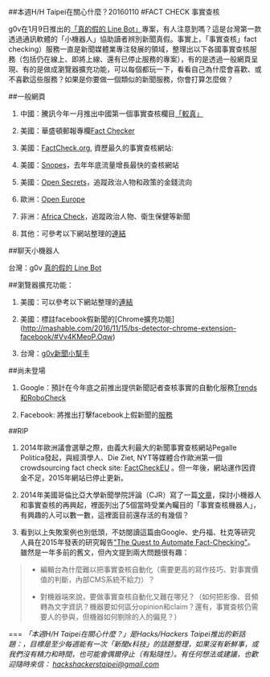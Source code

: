 ##本週H/H Taipei在關心什麼？20160110
#FACT CHECK 事實查核



g0v在1月9日推出的[「真的假的 Line Bot」](https://www.facebook.com/g0v.tw/photos/a.456791061028852.107377.454607821247176/1367619799945969/?type=3&theater)專案，有人注意到嗎？這是台灣第一款透過通訊軟體的「小機器人」協助讀者辨別新聞真假。事實上，「事實查核」fact checking）服務一直是新聞媒體業專注發展的領域，整理出以下各國事實查核服務（包括仍在線上、即將上線、還有已停止服務的專案），有的是透過一般網頁呈現、有的是做成瀏覽器擴充功能，可以每個都玩一下，看看自己為什麼會喜歡、或不喜歡這些服務？如果是你要做一個類似的新聞服務，你會打算怎麼做？

##一般網頁

1. 中國：騰訊今年一月推出中國第一個事實查核欄目[「較真」](http://news.qq.com/Original/jzhjy.htm)

2. 美國：華盛頓郵報專欄[Fact Checker](https://www.washingtonpost.com/news/fact-checker/) 

3. 美國：[FactCheck.org](http://www.factcheck.org/), 資歷最久的事實查核網站: 

4. 美國：[Snopes]( http://www.snopes.com/)，去年年底流量增長最快的查核網站

5. 美國：[Open Secrets](https://www.opensecrets.org/)，追蹤政治人物和政策的金錢流向 

6. 歐洲：[Open Europe](http://openeurope.org.uk/blog/label/fact-check/)

7. 非洲：[Africa Check](http://www.africacheck.org/)，追蹤政治人物、衛生保健等新聞

8. 其他：可參考以下網站整理的[連結](http://www.dailydot.com/layer8/best-fact-checking-websites/)


##聊天小機器人

台灣：g0v [真的假的 Line Bot](https://www.facebook.com/g0v.tw/photos/a.456791061028852.107377.454607821247176/1367619799945969/?type=3&theater)


##瀏覽器擴充功能：

1. 美國：可以參考以下網站整理的[連結](http://nymag.com/selectall/2016/11/heres-a-browser-extension-that-will-flag-fake-news-sites.html)

2. 美國：標註facebook假新聞的[Chrome擴充功能]
(http://mashable.com/2016/11/15/bs-detector-chrome-extension-facebook/#Vv4KMeoP.Oqw)

3. 台灣：[g0v新聞小幫手](https://newshelper.g0v.tw/)


##尚未登場

1. Google：預計在今年底之前推出提供新聞記者查核事實的自動化服務[Trends和RoboCheck](http://www.wired.co.uk/article/automated-fact-checking-full-fact-google-funding)

2. Facebook: 將推出打擊facebook上假新聞的[服務](http://arstechnica.com/business/2016/12/facebook-will-outsource-fact-checking-to-fight-fake-news/)


##RIP

1. 2014年歐洲議會選舉之際，由義大利最大的新聞事實查核網站Pegalle Politica發起，與經濟學人、Die Ziet, NYT等媒體合作歐洲第一個crowdsourcing fact check site: [FactCheckEU](http://factcheckeu.org/)
。但一年後，網站運作因資金不足，2015年網站已停止更新。 


2. 2014年美國哥倫比亞大學新聞學院評論（CJR）寫了一篇[文章](http://www.cjr.org/currents/robot_factchecking.php)，探討小機器人和事實查核的再興起，裡面列出了5個當時受業內矚目的「事實查核機器人」，有興趣的人可以數一數，這裡面目前還存活的有幾個？

3. 看到以上失敗案例也別低頭，不妨閱讀這篇由Google、史丹福、杜克等研究人員在2015年發表的研究報告["The Quest to Automate Fact-Checking"](http://cj2015.brown.columbia.edu/papers/automate-fact-checking.pdf)。雖然是一年多前的舊文，但內文提到兩大問題很有趣：
> - 編輯台為什麼難以把事實查核自動化（需要更高的寫作技巧、對事實價值的判斷，內部CMS系統不給力）？
>
> - 對機器端來說，要做事實查核自動化又難在哪兒？（如何把影像、音頻轉為文字資訊？機器要如何區分opinion和claim？還有，事實查核仍需要人的參與，但機器如何剔除的人的偏見？）


===
*「本週H/H Taipei在關心什麼？」是Hacks/Hackers Taipei推出的新話題：，目標是至少每週能有一次「新聞x科技」的話題整理，如果沒有新鮮事，或我們沒有精力和時間，也可能會偶爾停止（有點隨性）。有任何想法或建議，也歡迎隨時來信： <hackshackerstaipei@gmail.com>*



